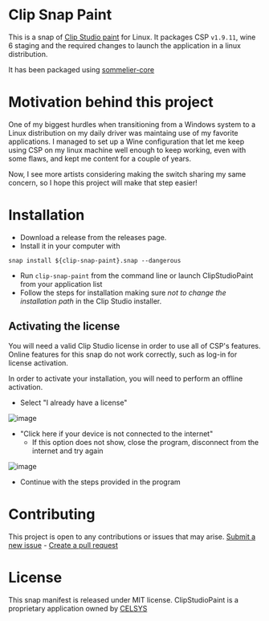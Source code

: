 # Clip Snap Paint
This is a snap of [Clip Studio paint](https://www.clipstudio.net/) for Linux.
It packages CSP `v1.9.11`, wine 6 staging and the required changes to launch the application in a linux distribution.

It has been packaged using [sommelier-core](https://github.com/snapcrafters/sommelier-core)

# Motivation behind this project
One of my biggest hurdles when transitioning from a Windows system to a Linux distribution on my daily driver was maintaing use of my favorite applications. I managed to set up a Wine configuration that let me keep using CSP on my linux machine well enough to keep working, even with some flaws, and kept me content for a couple of years.

Now, I see more artists considering making the switch sharing my same concern, so I hope this project will make that step easier!

# Installation
- Download a release from the releases page.
- Install it in your computer with

```
snap install ${clip-snap-paint}.snap --dangerous
```

- Run `clip-snap-paint` from the command line or launch ClipStudioPaint from your application list
- Follow the steps for installation making sure *not to change the installation path* in the Clip Studio installer.

## Activating the license
You will need a valid Clip Studio license in order to use all of CSP's features.
Online features for this snap do not work correctly, such as log-in for license activation.

In order to activate your installation, you will need to perform an offline activation.
- Select "I already have a license"

![image](https://user-images.githubusercontent.com/80431234/155963784-f3381498-ee28-496a-a522-1dd809e7084e.png)

- "Click here if your device is not connected to the internet"
  - If this option does not show, close the program, disconnect from the internet and try again

![image](https://user-images.githubusercontent.com/80431234/155964258-8a4b1f95-2f65-4a43-816c-72fcfc8edaab.png)

- Continue with the steps provided in the program

# Contributing
This project is open to any contributions or issues that may arise.
[Submit a new issue](https://github.com/mpRegalado/clip-snap-paint/issues/new) - [Create a pull request](https://github.com/mpRegalado/clip-snap-paint/compare)

# License
This snap manifest is released under MIT license. ClipStudioPaint is a proprietary application owned by [CELSYS](https://www.clipstudio.net)
